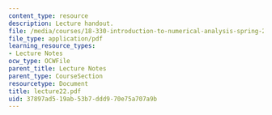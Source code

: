 ```yaml
---
content_type: resource
description: Lecture handout.
file: /media/courses/18-330-introduction-to-numerical-analysis-spring-2004/37897ad519ab53b7ddd970e75a707a9b_lecture22.pdf
file_type: application/pdf
learning_resource_types:
- Lecture Notes
ocw_type: OCWFile
parent_title: Lecture Notes
parent_type: CourseSection
resourcetype: Document
title: lecture22.pdf
uid: 37897ad5-19ab-53b7-ddd9-70e75a707a9b
---
```

